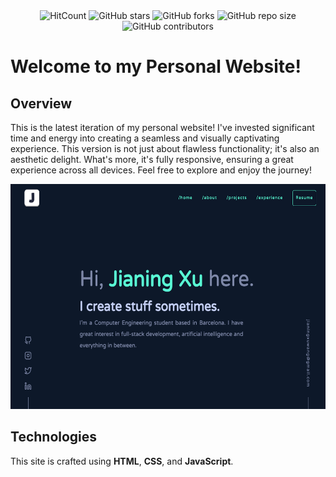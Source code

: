 <div align="center">
  <img src="https://hits.dwyl.com/jianingxu1/jianingxu.me.svg?style=flat&show=unique" alt="HitCount">
  <img src="https://img.shields.io/github/stars/jianingxu1/jianingxu.me.svg" alt="GitHub stars">
  <img src="https://img.shields.io/github/forks/jianingxu1/jianingxu.me.svg" alt="GitHub forks">
  <img src="https://img.shields.io/github/repo-size/jianingxu1/jianingxu.me" alt="GitHub repo size">
  <img src="https://img.shields.io/github/contributors/jianingxu1/jianingxu.me.svg" alt="GitHub contributors">
</div>

# Welcome to my **Personal Website**!
## Overview
This is the latest iteration of my personal website! I've invested significant time and energy into creating a seamless and visually captivating experience. This version is not just about flawless functionality; it's also an aesthetic delight. What's more, it's fully responsive, ensuring a great experience across all devices. Feel free to explore and enjoy the journey!

<div align="center">
  <img width="600" height="360" alt="Preview of the personal website" src="https://github.com/jianingxu1/jianingxu.me/blob/main/img/projects/jianingxu-me.png">
</div>

## Technologies
This site is crafted using **HTML**, **CSS**, and **JavaScript**.
